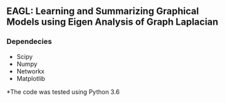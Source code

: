 ## EAGL: Learning and Summarizing Graphical Models using Eigen Analysis of Graph Laplacian
### Dependecies 
<ul>
<li>Scipy</li>
<li>Numpy</li>
<li>Networkx</li>
<li>Matplotlib</li>
</ul>

*The code was tested using Python 3.6 
